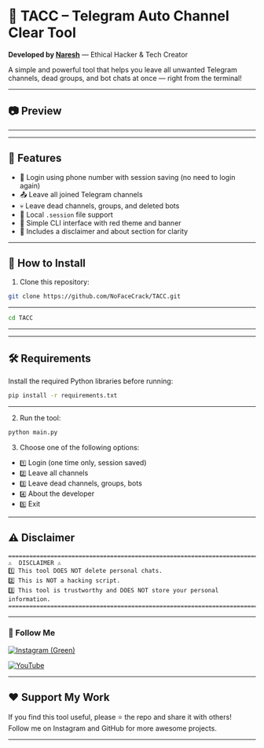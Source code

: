 # 🔴 TACC – Telegram Auto Channel Clear Tool

**Developed by [Naresh](https://www.instagram.com/ismart_nrh?igsh=MjJoejQ0ZjlwNmVv)** — Ethical Hacker & Tech Creator

A simple and powerful tool that helps you leave all unwanted Telegram channels, dead groups, and bot chats at once — right from the terminal!


---

## 📷 Preview

<!-- banner.jpg -->

---

---

## 🚀 Features

- 🔐 Login using phone number with session saving (no need to login again)
- 📤 Leave all joined Telegram channels
- 💀 Leave dead channels, groups, and deleted bots
- 📁 Local `.session` file support
- 🧠 Simple CLI interface with red theme and banner
- 🤖 Includes a disclaimer and about section for clarity

---

## 🧪 How to Install 

1. Clone this repository:

```bash
git clone https://github.com/NoFaceCrack/TACC.git
```
---

```bash
cd TACC
```

---
---

## 🛠️ Requirements

Install the required Python libraries before running:

```bash
pip install -r requirements.txt
```

---

2. Run the tool:

```bash
python main.py
```

3. Choose one of the following options:

- `1️⃣` Login (one time only, session saved)
- `2️⃣` Leave all channels
- `3️⃣` Leave dead channels, groups, bots
- `4️⃣` About the developer
- `5️⃣` Exit

---

## ⚠️ Disclaimer

```
===============================================================================
⚠️  DISCLAIMER ⚠️
1️⃣ This tool DOES NOT delete personal chats.
2️⃣ This is NOT a hacking script.
3️⃣ This tool is trustworthy and DOES NOT store your personal information.
===============================================================================
```

---

### 📱 Follow Me

[![Instagram (Green)](https://img.shields.io/badge/Instagram-%40NoFaceCrack-brightgreen?style=for-the-badge&logo=instagram)](https://www.instagram.com/no.face.crack?igsh=Nzc0bjUwZXQyY3Bv)

[![YouTube](https://img.shields.io/badge/YouTube-%40NoFaceCrack-red?style=for-the-badge&logo=youtube)](https://www.youtube.com/@NoFaceCrack)

---

## ❤️ Support My Work

If you find this tool useful, please ⭐ the repo and share it with others!  
Follow me on Instagram and GitHub for more awesome projects.

---
